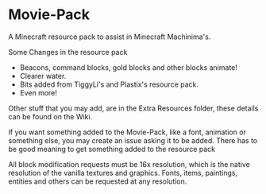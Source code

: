 Movie-Pack
==========

A Minecraft resource pack to assist in Minecraft Machinima's.

Some Changes in the resource pack
- Beacons, command blocks, gold blocks and other blocks animate!
- Clearer water.
- Bits added from TiggyLi's and Plastix's resource pack.
- Even more!

Other stuff that you may add, are in the Extra Resources folder, these details
can be found on the Wiki.

If you want something added to the Movie-Pack, like a font, animation or
something else, you may create an issue asking it to be added.  There has to be
good meaning to get something added to the resource pack

All block modification requests must be 16x resolution, which is the
native resolution of the vanilla textures and graphics.
Fonts, items, paintings, entities and others can be requested at any resolution.
